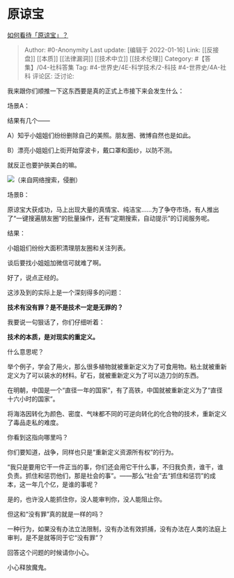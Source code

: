 # 原谅宝
[如何看待「原谅宝」？](https://www.zhihu.com/question/326781498/answer/702928479)

> Author: #0-Anonymity
> Last update: [编辑于 2022-01-16]
> Link: [[反接盘]] [[本质]] [[法律漏洞]] [[技术中立]] [[技术伦理]]
> Category: #【答集】/04-社科答集
> Tag: #4-世界史/4E-科学技术/2-科技 #4-世界史/4A-社科
> 评论区:
> 泛讨论:

我来跟你们顺推一下这东西要是真的正式上市接下来会发生什么：

场景A：

结果有几个——

A）知乎小姐姐们纷纷删除自己的美照。朋友圈、微博自然也是如此。

B）漂亮小姐姐们上街开始穿波卡，戴口罩和面纱，以防不测。

就反正也要护肤美白的嘛。

![](https://pic1.zhimg.com/50/v2-500ec3de8970b06b77ccc56381c3c725_hd.jpg?source=1940ef5c)（来自网络搜索，侵删）

场景B：

原谅宝大获成功，马上出现大量的真情宝、纯洁宝……为了争夺市场，有人推出了“一键搜遍朋友圈”的批量操作，还有“定期搜索，自动提示”的订阅服务呢。

结果：

小姐姐们纷纷大面积清理朋友圈和关注列表。

谈后要找小姐姐加微信可就难了啊。

好了，说点正经的。

这涉及到的实际上是一个深刻得多的问题：

**技术有没有罪？是不是技术一定是无罪的？**

我要说一句狠话了，你们仔细听着：

**技术的本质，是对现实的重定义。**

什么意思呢？

举个例子，学会了用火，那么很多植物就被重新定义为了可食用物。粘土就被重新定义为了可以装水的材料。矿石，就被重新定义为了可以造刀剑的东西。

在明朝，中国是一个“直径一年的国家”，有了高铁，中国就被重新定义为了“直径十六小时的国家”。

将海洛因转化为颜色、密度、气味都不同的可逆向转化的化合物的技术，重新定义了毒品走私的难度。

你看到这指向哪里吗？

你们要知道，战争，同样也只是“重新定义资源所有权”的行为。

“我只是要用它干一件正当的事，你们还会用它干什么事，不归我负责，谁干，谁负责。抓住和惩罚他们，那是社会的事”。——那么“社会”去“抓住和惩罚”的成本，这一年几个亿，是谁的事呢？

是的，也许没人能抓住你，没人能审判你，没人能阻止你。

但这和“没有罪”真的就是一样的吗？

一种行为，如果没有办法立法限制，没有办法有效抓捕，没有办法在人类的法庭上审判，是不是就等同于它“没有罪”？

回答这个问题的时候请你小心。

小心释放魔鬼。
